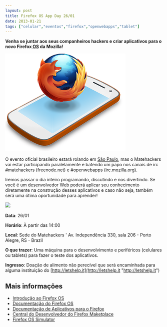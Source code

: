 ```yaml
---
layout: post
title: Firefox OS App Day 26/01
date: 2013-01-21
tags: ["celular","eventos","firefox","openwebapps","tablet"]
---
```


**Venha se juntar aos seus companheiros hackers e criar aplicativos para o novo Firefox <abbr title="Operating System">OS</abbr> da Mozilla!**

[![firefox-phone](/assets/2013/firefox-phone.png)](/assets/2013/firefox-phone.png)

O evento oficial brasileiro estará rolando em [São Paulo](http://firefoxosappdays-saopaulo-eorg.eventbrite.com/ "http://firefoxosappdays-saopaulo-eorg.eventbrite.com/"), mas o Matehackers vai estar participando paralelamente e batendo um papo nos canais de irc #matehackers (freenode.net) e #openwebapps (irc.mozilla.org).

Iremos passar o dia inteiro programando, discutindo e nos divertindo. Se você é um desenvolvedor Web poderá aplicar seu conhecimento diretamente na construção desses aplicativos e caso não seja, também será uma ótima oportunidade para aprender!

[![](/assets/2013/gc_button1_pt-BR.gif)](https://www.google.com/calendar/event?action=TEMPLATE&tmeid=M3UyYXU2MjNpcnJjdGk5N3FldmprdnQzOWMgOHIwbjltamlpbDY1OTc0dnFnNDA0cHU4ZmtAZw&tmsrc=8r0n9mjiil65974vqg404pu8fk%40group.calendar.google.com)

**Data**: 26/01

**Horário**: À partir das 14:00

**Local**: Sede do Matehackers ' Av. Independência 330, sala 206 - Porto Alegre, RS - Brazil

**O que trazer**: Uma máquina para o desenvolvimento e periféricos (celulares ou tablets) para fazer o teste dos aplicativos.

**Ingresso**: Doação de alimento não perecível que será encaminhada para alguma instituição do [http://letshelp.it](http://letshelp.it "http://letshelp.it")

## Mais informações

  * [Introdução ao Firefox OS](http://www.mozilla.org/pt-BR/firefoxos/ "http://www.mozilla.org/pt-BR/firefoxos/")
  * [Documentação do Firefox OS](https://developer.mozilla.org/en-US/docs/Mozilla/Firefox_OS "https://developer.mozilla.org/en-US/docs/Mozilla/Firefox_OS")
  * [Documentação de Aplicativos para o Firefox](https://developer.mozilla.org/en-US/docs/Apps "https://developer.mozilla.org/en-US/docs/Apps")
  * [Central do Desenvolvedor do Firefox Maketplace](https://marketplace.firefox.com/developers/ "https://marketplace.firefox.com/developers/")
  * [Firefox OS Simulator](https://addons.mozilla.org/en-US/firefox/addon/firefox-os-simulator/ "https://addons.mozilla.org/en-US/firefox/addon/firefox-os-simulator/")
